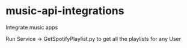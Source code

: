 # music-api-integrations
Integrate music apps

Run Service -> GetSpotifyPlaylist.py to get all the playlists for any User
